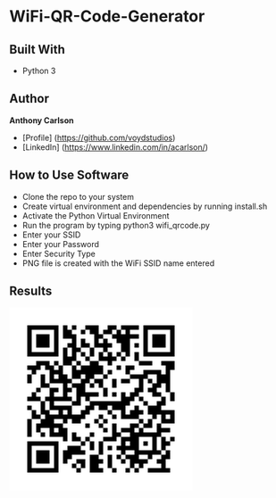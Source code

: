 # WiFi-QR-Code-Generator
## Built With
- Python 3
## Author
**Anthony Carlson**
- [Profile] (https://github.com/voydstudios)
- [LinkedIn] (https://www.linkedin.com/in/acarlson/)

## How to Use Software
- Clone the repo to your system
- Create virtual environment and dependencies by running install.sh
- Activate the Python Virtual Environment
- Run the program by typing python3 wifi_qrcode.py
- Enter your SSID
- Enter your Password
- Enter Security Type
- PNG file is created with the WiFi SSID name entered

## Results
![Alt](Test.png)